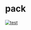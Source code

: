 # pack

[![test](https://github.com/hackia/pack/actions/workflows/test.yml/badge.svg)](https://github.com/hackia/pack/actions/workflows/test.yml)